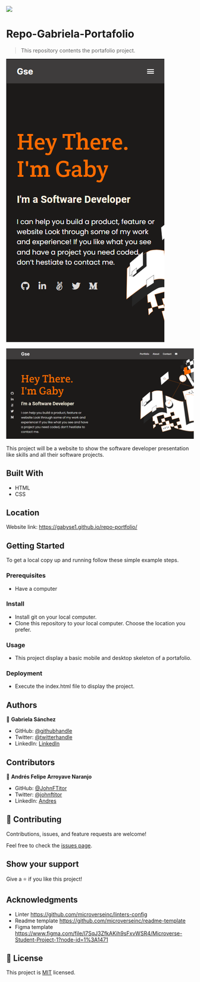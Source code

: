 ![](https://img.shields.io/badge/Microverse-blueviolet)

# Repo-Gabriela-Portafolio

> This repository contents the portafolio project.

![mobile screenshot](./app-screenshot-mobile.png)

![desktop screenshot](./app-screenshot-desktop.png)

This project will be a website to show the software developer presentation like skills and all their software projects.


## Built With

- HTML
- CSS


## Location

Website link: https://gabyse1.github.io/repo-portfolio/


## Getting Started

To get a local copy up and running follow these simple example steps.

### Prerequisites

- Have a computer

### Install

- Install git on your local computer.
- Clone this repository to your local computer. Choose the location you prefer.

### Usage

- This project display a basic mobile and desktop skeleton of a portafolio.

### Deployment

- Execute the index.html file to display the project.


## Authors

👤 **Gabriela Sánchez**

- GitHub: [@githubhandle](https://github.com/gabyse1)
- Twitter: [@twitterhandle](https://twitter.com/gabyse0)
- LinkedIn: [LinkedIn](https://www.linkedin.com/in/gabriela-s%C3%A1nchez-espirilla-83011b225/)


## Contributors

👤 **Andrés Felipe Arroyave Naranjo**
- GitHub: [@JohnFTitor](https://github.com/JohnFTitor)
- Twitter: [@johnftitor](https://twitter.com/johnftitor)
- LinkedIn: [Andres](https://www.linkedin.com/in/andresfelipe117/?locale=en_US)

## 🤝 Contributing

Contributions, issues, and feature requests are welcome!

Feel free to check the [issues page](../../issues/).

## Show your support

Give a ⭐️ if you like this project!

## Acknowledgments

- Linter https://github.com/microverseinc/linters-config
- Readme template https://github.com/microverseinc/readme-template
- Figma template https://www.figma.com/file/l7SqJ3ZfkAKih9sFxvWSR4/Microverse-Student-Project-1?node-id=1%3A1471

## 📝 License

This project is [MIT](./MIT.md) licensed.
